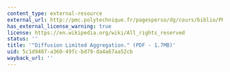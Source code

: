 ```yaml
---
content_type: external-resource
external_url: http://pmc.polytechnique.fr/pagesperso/dg/cours/biblio/PRB%2027,%205686%20%281983%29%20Witten,%20Sander%20%5BDiffusion-limited%20aggregation%5D.pdf
has_external_license_warning: true
license: https://en.wikipedia.org/wiki/All_rights_reserved
status: ''
title: '"Diffusion Limited Aggregation." (PDF - 1.7MB)'
uid: 5c1d9487-a360-49fc-bd79-da4a67aa52cb
wayback_url: ''
---
```

